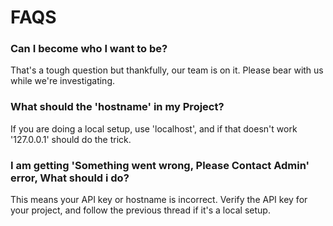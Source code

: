 # FAQS

### Can I become who I want to be?

That's a tough question but thankfully, our team is on it. Please bear with us while we're investigating.

### What should the 'hostname' in my Project?

If you are doing a local setup, use 'localhost', and if that doesn't work '127.0.0.1' should do the trick.

### **I am getting  'Something went wrong, Please Contact Admin' error, What should i do?**

This means your API key or hostname is incorrect. Verify the API key for your project, and follow the previous thread if it's a local setup.

